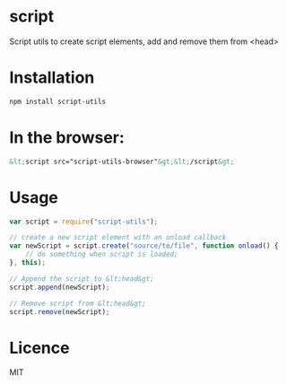 script
======

Script utils to create script elements, add and remove them from &lt;head&gt;

Installation
=============

```bash
npm install script-utils
```

In the browser:
===============

```html
&lt;script src="script-utils-browser"&gt;&lt;/script&gt;
```

Usage
=====

```js
var script = require("script-utils");

// create a new script element with an onload callback
var newScript = script.create("source/to/file", function onload() {
	// do something when script is loaded;
}, this);

// Append the script to &lt;head&gt;
script.append(newScript);

// Remove script from &lt;head&gt;
script.remove(newScript);

```

Licence
=======

MIT



